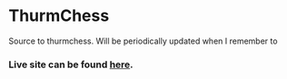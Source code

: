 # ThurmChess
Source to thurmchess. Will be periodically updated when I remember to
### Live site can be found [here](http://thurm.us/chess).

